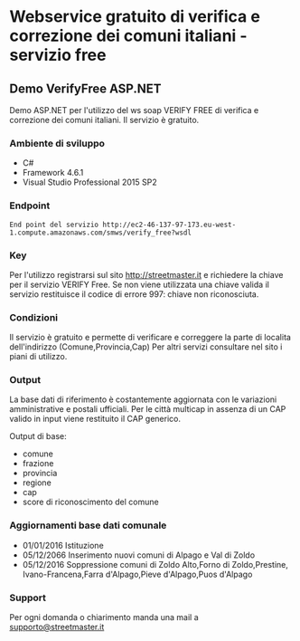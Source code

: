 # Webservice gratuito di verifica e correzione dei comuni italiani - servizio free
## Demo VerifyFree ASP.NET
Demo ASP.NET per l'utilizzo del ws soap VERIFY FREE di verifica e correzione dei comuni italiani. Il servizio è gratuito.

### Ambiente di sviluppo
  - C#
  - Framework 4.6.1
  - Visual Studio Professional 2015 SP2
  
### Endpoint
```  
End point del servizio http://ec2-46-137-97-173.eu-west-1.compute.amazonaws.com/smws/verify_free?wsdl
```
### Key
Per l'utilizzo registrarsi sul sito http://streetmaster.it e richiedere la chiave per il servizio VERIFY Free.
Se non viene utilizzata una chiave valida il servizio restituisce il codice di errore 997: chiave non riconosciuta.

### Condizioni
Il servizio è gratuito e permette di verificare e correggere la parte di localita dell'indirizzo (Comune,Provincia,Cap)
Per altri servizi consultare nel sito i piani di utilizzo.

### Output
La base dati di riferimento è costantemente aggiornata con le variazioni amministrative e postali ufficiali.
Per le città multicap in assenza di un CAP valido in input viene restituito il CAP generico.

  Output di base: 
  - comune
  - frazione
  - provincia
  - regione
  - cap
  - score di riconoscimento del comune
 
### Aggiornamenti base dati comunale
  - 01/01/2016 Istituzione
  - 05/12/2066 Inserimento nuovi comuni di Alpago e Val di Zoldo
  - 05/12/2016 Soppressione comuni di Zoldo Alto,Forno di Zoldo,Prestine, Ivano-Francena,Farra d'Alpago,Pieve d'Alpago,Puos d'Alpago
  
### Support 
Per ogni domanda o chiarimento manda una mail a supporto@streetmaster.it
